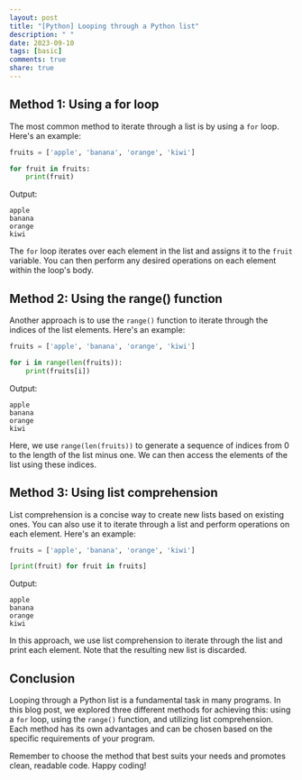 ```yaml
---
layout: post
title: "[Python] Looping through a Python list"
description: " "
date: 2023-09-10
tags: [basic]
comments: true
share: true
---
```


## Method 1: Using a for loop

The most common method to iterate through a list is by using a `for` loop. Here's an example:

```python
fruits = ['apple', 'banana', 'orange', 'kiwi']

for fruit in fruits:
    print(fruit)
```

Output:
```
apple
banana
orange
kiwi
```

The `for` loop iterates over each element in the list and assigns it to the `fruit` variable. You can then perform any desired operations on each element within the loop's body.

## Method 2: Using the range() function

Another approach is to use the `range()` function to iterate through the indices of the list elements. Here's an example:

```python
fruits = ['apple', 'banana', 'orange', 'kiwi']

for i in range(len(fruits)):
    print(fruits[i])
```

Output:
```
apple
banana
orange
kiwi
```

Here, we use `range(len(fruits))` to generate a sequence of indices from 0 to the length of the list minus one. We can then access the elements of the list using these indices.

## Method 3: Using list comprehension

List comprehension is a concise way to create new lists based on existing ones. You can also use it to iterate through a list and perform operations on each element. Here's an example:

```python
fruits = ['apple', 'banana', 'orange', 'kiwi']

[print(fruit) for fruit in fruits]
```

Output:
```
apple
banana
orange
kiwi
```

In this approach, we use list comprehension to iterate through the list and print each element. Note that the resulting new list is discarded.

## Conclusion

Looping through a Python list is a fundamental task in many programs. In this blog post, we explored three different methods for achieving this: using a `for` loop, using the `range()` function, and utilizing list comprehension. Each method has its own advantages and can be chosen based on the specific requirements of your program.

Remember to choose the method that best suits your needs and promotes clean, readable code. Happy coding!